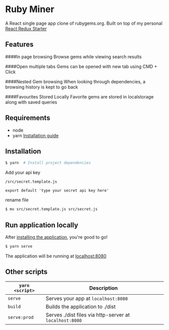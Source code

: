 # Ruby Miner

A React single page app clone of rubygems.org. Built on top of my personal [React Redux Starter](https://github.com/spbsamuel/react-redux-starter)

## Features

####In page browsing
Browse gems while viewing search results

####Open multiple tabs
Gems can be opened with new tab using CMD + Click

####Nested Gem browsing
When looking through dependencies, a browsing history is kept to go back

####Favourites Stored Locally
Favorite gems are stored in localstorage along with saved queries

## Requirements
* node
* yarn [Installation guide](https://yarnpkg.com/lang/en/docs/install/)


## Installation

```bash
$ yarn  # Install project dependencies
```

Add your api key

`/src/secret.template.js` 

```
export default 'type your secret api key here'
```
rename file
```bash
$ mv src/secret.template.js src/secret.js
```

## Run application locally

After [installing the  application](#installation), you're good to go!

```bash
$ yarn serve
```

The application will be running at [localhost:8080](http://localhost:8080)

## Other scripts

|`yarn <script>`    |Description|
|-------------------|-----------|
|`serve`            |Serves your app at `localhost:8080`|
|`build`            |Builds the application to ./dist|
|`serve:prod`       |Serves ./dist files via http-server at `localhost:8080`|